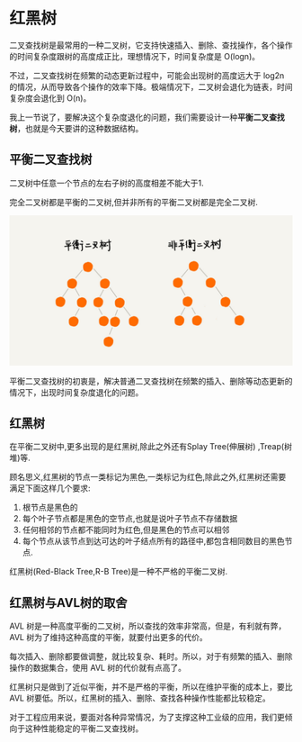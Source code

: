 # 红黑树

二叉查找树是最常用的一种二叉树，它支持快速插入、删除、查找操作，各个操作的时间复杂度跟树的高度成正比，理想情况下，时间复杂度是 O(logn)。

不过，二叉查找树在频繁的动态更新过程中，可能会出现树的高度远大于 log2n 的情况，从而导致各个操作的效率下降。极端情况下，二叉树会退化为链表，时间复杂度会退化到 O(n)。

我上一节说了，要解决这个复杂度退化的问题，我们需要设计一种**平衡二叉查找树**，也就是今天要讲的这种数据结构。

## 平衡二叉查找树

二叉树中任意一个节点的左右子树的高度相差不能大于1.

完全二叉树都是平衡的二叉树,但并非所有的平衡二叉树都是完全二叉树.

![img](readme.assets/dd9f5a4525f5029a8339c89ad1c8159b.jpg)

平衡二叉查找树的初衷是，解决普通二叉查找树在频繁的插入、删除等动态更新的情况下，出现时间复杂度退化的问题。

## 红黑树

在平衡二叉树中,更多出现的是红黑树,除此之外还有Splay Tree(伸展树) ,Treap(树堆)等.

顾名思义,红黑树的节点一类标记为黑色,一类标记为红色,除此之外,红黑树还需要满足下面这样几个要求:

1. 根节点是黑色的
2. 每个叶子节点都是黑色的空节点,也就是说叶子节点不存储数据
3. 任何相邻的节点都不能同时为红色,但是黑色的节点可以相邻
4. 每个节点从该节点到达可达的叶子结点所有的路径中,都包含相同数目的黑色节点.

红黑树(Red-Black Tree,R-B Tree)是一种不严格的平衡二叉树.

## 红黑树与AVL树的取舍

AVL 树是一种高度平衡的二叉树，所以查找的效率非常高，但是，有利就有弊，AVL 树为了维持这种高度的平衡，就要付出更多的代价。

每次插入、删除都要做调整，就比较复杂、耗时。所以，对于有频繁的插入、删除操作的数据集合，使用 AVL 树的代价就有点高了。

红黑树只是做到了近似平衡，并不是严格的平衡，所以在维护平衡的成本上，要比 AVL 树要低。所以，红黑树的插入、删除、查找各种操作性能都比较稳定。

对于工程应用来说，要面对各种异常情况，为了支撑这种工业级的应用，我们更倾向于这种性能稳定的平衡二叉查找树。